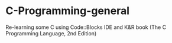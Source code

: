 # C-Programming-general
Re-learning some C using Code::Blocks IDE and K&R book (The C Programming Language, 2nd Edition)
